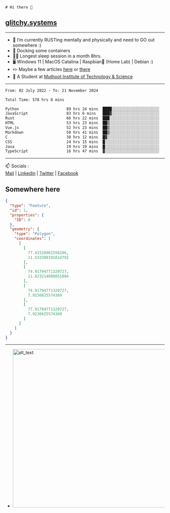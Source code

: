 ```
# Hi there 👋
```
## [glitchy.systems](https://glitchy.systems)
---

- 🌱 I’m currently RUSTing mentally and physically and need to GO out somewhere :)
- 🐋 Docking some containers
- 😶‍🌫️ Longest sleep session in a month 8hrs.
- 🖥️ Windows 11 | MacOS Catalina | Raspbian🥧 (Home Lab) | Debian :)
- ✏️ Maybe a few articles [here](https://medium.com/@advaithnarayanan8) or [there](https://medium.com/@advaithnarayanan8)
- 📑 A Student at [Muthoot Institute of Technology & Science](https://mgmits.ac.in/)



---

<!--START_SECTION:waka-->

```txt
From: 02 July 2022 - To: 21 November 2024

Total Time: 578 hrs 8 mins

Python                     89 hrs 24 mins  ████░░░░░░░░░░░░░░░░░░░░░   15.47 %
JavaScript                 83 hrs 6 mins   ███▓░░░░░░░░░░░░░░░░░░░░░   14.37 %
Rust                       66 hrs 22 mins  ███░░░░░░░░░░░░░░░░░░░░░░   11.48 %
HTML                       53 hrs 23 mins  ██▒░░░░░░░░░░░░░░░░░░░░░░   09.24 %
Vue.js                     52 hrs 23 mins  ██▒░░░░░░░░░░░░░░░░░░░░░░   09.06 %
Markdown                   50 hrs 41 mins  ██▒░░░░░░░░░░░░░░░░░░░░░░   08.77 %
C                          38 hrs 12 mins  █▓░░░░░░░░░░░░░░░░░░░░░░░   06.61 %
CSS                        24 hrs 15 mins  █░░░░░░░░░░░░░░░░░░░░░░░░   04.20 %
Java                       19 hrs 19 mins  █░░░░░░░░░░░░░░░░░░░░░░░░   03.34 %
TypeScript                 16 hrs 47 mins  ▓░░░░░░░░░░░░░░░░░░░░░░░░   02.91 %
```

<!--END_SECTION:waka-->

---

📫 Socials :<br>
[Mail](mailto:advaith@glitchy.systems) | [Linkedin](https://www.linkedin.com/in/advaith-narayanan-a72152214/) | [Twitter](https://twitter.com/advaithnarayan) | [Facebook](https://screenmessage.com/qinq)

## Somewhere here

```geojson
{
  "type": "Feature",
  "id": 1,
  "properties": {
    "ID": 0
  },
  "geometry": {
    "type": "Polygon",
    "coordinates": [
      [
        [
          77.41528961556286,
          11.533300191814792
        ],
        [
          74.91794771320727,
          11.823214080851884
        ],
        [
          74.91794771320727,
          7.9236625574369
        ],
        [
          77.91794771320727,
          7.9236625574369
        ]
      ]
    ]
  }
}
```


--- 
- [<img alt="alt_text" width="500px" src="https://valid.x86.fr/cache/banner/xv24bv-6.png" />](https://valid.x86.fr/xv24bv)


